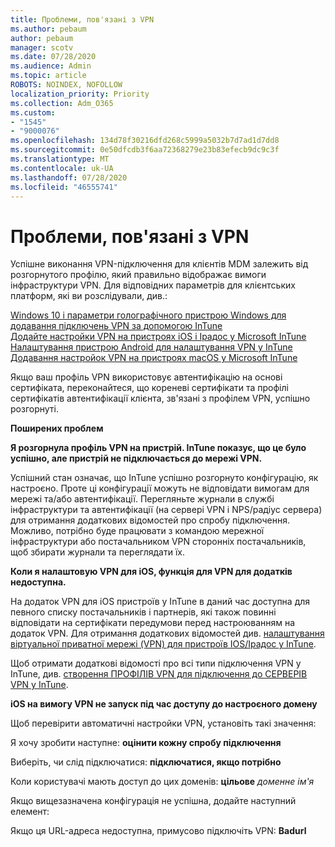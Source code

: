 ```yaml
---
title: Проблеми, пов'язані з VPN
ms.author: pebaum
author: pebaum
manager: scotv
ms.date: 07/28/2020
ms.audience: Admin
ms.topic: article
ROBOTS: NOINDEX, NOFOLLOW
localization_priority: Priority
ms.collection: Adm_O365
ms.custom:
- "1545"
- "9000076"
ms.openlocfilehash: 134d78f30216dfd268c5999a5032b7d7ad1d7dd8
ms.sourcegitcommit: 0e50dfcdb3f6aa72368279e23b83efecb9dc9c3f
ms.translationtype: MT
ms.contentlocale: uk-UA
ms.lasthandoff: 07/28/2020
ms.locfileid: "46555741"
---
```

# <a name="vpn-related-issues"></a>Проблеми, пов'язані з VPN

Успішне виконання VPN-підключення для клієнтів MDM залежить від розгорнутого профілю, який правильно відображає вимоги інфраструктури VPN. Для відповідних параметрів для клієнтських платформ, які ви розслідували, див.: 

[Windows 10 і параметри голографічного пристрою Windows для додавання підключень VPN за допомогою InTune](https://docs.microsoft.com/intune/vpn-settings-windows-10)  
[Додайте настройки VPN на пристроях iOS і Ipадос у Microsoft InTune](https://docs.microsoft.com/intune/vpn-settings-ios)  
[Налаштування пристрою Android для налаштування VPN у InTune](https://docs.microsoft.com/intune/vpn-settings-android)  
[Додавання настройок VPN на пристроях macOS у Microsoft InTune](https://docs.microsoft.com/mem/intune/configuration/vpn-settings-macos)

Якщо ваш профіль VPN використовує автентифікацію на основі сертифіката, переконайтеся, що кореневі сертифікати та профілі сертифікатів автентифікації клієнта, зв'язані з профілем VPN, успішно розгорнуті.

**Поширених проблем**

**Я розгорнула профіль VPN на пристрій. InTune показує, що це було успішно, але пристрій не підключається до мережі VPN.**

Успішний стан означає, що InTune успішно розгорнуто конфігурацію, як настроєно. Проте ці конфігурації можуть не відповідати вимогам для мережі та/або автентифікації. Перегляньте журнали в службі інфраструктури та автентифікації (на сервері VPN і NPS/радіус сервера) для отримання додаткових відомостей про спробу підключення. Можливо, потрібно буде працювати з командою мережної інфраструктури або постачальником VPN сторонніх постачальників, щоб збирати журнали та переглядати їх.

**Коли я налаштовую VPN для iOS, функція для VPN для додатків недоступна.**

На додаток VPN для iOS пристроїв у InTune в даний час доступна для певного списку постачальників і партнерів, які також повинні відповідати на сертифікати передумови перед настроюванням на додаток VPN. Для отримання додаткових відомостей див. [налаштування віртуальної приватної мережі (VPN) для пристроїв IOS/Ipадос у InTune](https://docs.microsoft.com/intune/vpn-setting-configure-per-app). 

Щоб отримати додаткові відомості про всі типи підключення VPN у InTune, див. [створення ПРОФІЛІВ VPN для підключення до СЕРВЕРІВ VPN у InTune](https://docs.microsoft.com/intune/vpn-settings-configure).  

**iOS на вимогу VPN не запуск під час доступу до настроєного домену**

Щоб перевірити автоматичні настройки VPN, установіть такі значення:

Я хочу зробити наступне: **оцінити кожну спробу підключення** 

Виберіть, чи слід підключатися: **підключатися, якщо потрібно**

Коли користувачі мають доступ до цих доменів: **цільове** *доменне ім'я*

Якщо вищезазначена конфігурація не успішна, додайте наступний елемент:

Якщо ця URL-адреса недоступна, примусово підключіть VPN: **Badurl**